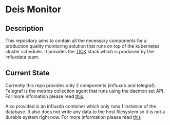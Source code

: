 # Deis Monitor

## Description
This repository aims to contain all the necessary components for a production quality monitoring solution that runs on top of the kubernetes cluster scheduler. It provides the [TICK](https://influxdata.com/time-series-platform/) stack which is produced by the influxdata team.

## Current State
Currently this repo provides only 2 components (influxdb and telegraf). Telegraf is the metrics collection agent that runs using the daemon set API. For more infomation please read [this](telegraf/README.md).

Also provided is an influxdb container which only runs 1 instance of the database. It also does not write any data to the host filesystem so it is not a durable system right now. For more information please read [this](influxdb/README.md)


